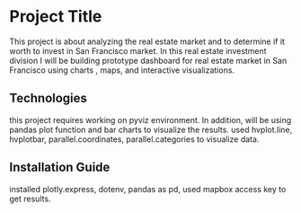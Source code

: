 # Project Title
This project is about analyzing the real estate market and to determine if it worth to invest in San Francisco market. In this real estate investment division I will be building prototype dashboard for real estate market in San Francisco using charts , maps, and interactive visualizations. 



## Technologies
this project requires working on pyviz environment. In addition, will be using pandas plot function and bar charts to visualize the results. 
used hvplot.line, hvplotbar, parallel.coordinates, parallel.categories to visualize data. 

## Installation Guide

installed plotly.express, dotenv, pandas as pd, used mapbox access key to get results. 



